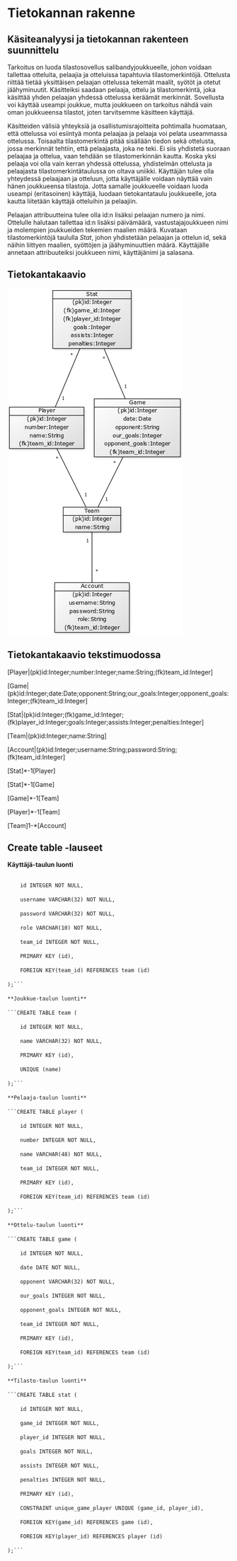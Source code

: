 # Tietokannan rakenne

## Käsiteanalyysi ja tietokannan rakenteen suunnittelu

Tarkoitus on luoda tilastosovellus salibandyjoukkueelle, johon voidaan tallettaa otteluita, pelaajia ja otteluissa tapahtuvia tilastomerkintöjä. Ottelusta riittää tietää
yksittäisen pelaajan ottelussa tekemät maalit, syötöt ja otetut jäähyminuutit. Käsitteiksi saadaan pelaaja, ottelu ja tilastomerkintä, joka käsittää yhden pelaajan
yhdessä ottelussa keräämät merkinnät. Sovellusta voi käyttää useampi joukkue, mutta joukkueen on tarkoitus nähdä vain oman joukkueensa tilastot, joten tarvitsemme
käsitteen käyttäjä.

Käsitteiden välisiä yhteyksiä ja osallistumisrajoitteita pohtimalla huomataan, että ottelussa voi esiintyä monta pelaajaa ja pelaaja voi pelata useammassa ottelussa.
Toisaalta tilastomerkintä pitää sisällään tiedon sekä ottelusta, jossa merkinnät tehtiin, että pelaajasta, joka ne teki. Ei siis yhdistetä suoraan pelaajaa ja ottelua, vaan
tehdään se tilastomerkinnän kautta. Koska yksi pelaaja voi olla vain kerran yhdessä ottelussa, yhdistelmän ottelusta ja pelaajasta tilastomerkintätaulussa on oltava
uniikki. Käyttäjän tulee olla yhteydessä pelaajaan ja otteluun, jotta käyttäjälle voidaan näyttää vain hänen joukkueensa tilastoja. Jotta samalle joukkueelle voidaan
luoda useampi (eritasoinen) käyttäjä, luodaan tietokantataulu joukkueelle, jota kautta liitetään käyttäjä otteluihin ja pelaajiin.

Pelaajan attribuutteina tulee olla id:n lisäksi pelaajan numero ja nimi. Ottelulle halutaan tallettaa id:n lisäksi päivämäärä, vastustajajoukkueen nimi ja molempien 
joukkueiden tekemien maalien määrä. Kuvataan tilastomerkintöjä taululla *Stat*, johon yhdistetään pelaajan ja ottelun id, sekä näihin liittyen maalien, syöttöjen ja 
jäähyminuuttien määrä. Käyttäjälle annetaan attribuuteiksi joukkueen nimi, käyttäjänimi ja salasana.

## Tietokantakaavio

![](https://github.com/Deemusc/Tsoha-Botnian-tilastosovellus/blob/master/documentation/tietokantakaavio_kuva.png)

## Tietokantakaavio tekstimuodossa

[Player|(pk)id:Integer;number:Integer;name:String;(fk)team_id:Integer]

[Game|(pk)id:Integer;date:Date;opponent:String;our_goals:Integer;opponent_goals:Integer;(fk)team_id:Integer]

[Stat|(pk)id:Integer;(fk)game_id:Integer;(fk)player_id:Integer;goals:Integer;assists:Integer;penalties:Integer]

[Team|(pk)id:Integer;name:String]

[Account|(pk)id:Integer;username:String;password:String;(fk)team_id:Integer]

[Stat]*-1[Player]

[Stat]*-1[Game]

[Game]*-1[Team]

[Player]*-1[Team]

[Team]1-*[Account]

## Create table -lauseet

**Käyttäjä-taulun luonti**

```CREATE TABLE account (

	id INTEGER NOT NULL, 

	username VARCHAR(32) NOT NULL, 

	password VARCHAR(32) NOT NULL, 

	role VARCHAR(10) NOT NULL, 

	team_id INTEGER NOT NULL, 

	PRIMARY KEY (id), 

	FOREIGN KEY(team_id) REFERENCES team (id)

);```

**Joukkue-taulun luonti**

```CREATE TABLE team (

	id INTEGER NOT NULL, 

	name VARCHAR(32) NOT NULL, 

	PRIMARY KEY (id), 

	UNIQUE (name)

);```

**Pelaaja-taulun luonti**

```CREATE TABLE player (

	id INTEGER NOT NULL, 

	number INTEGER NOT NULL, 

	name VARCHAR(48) NOT NULL, 

	team_id INTEGER NOT NULL, 

	PRIMARY KEY (id), 

	FOREIGN KEY(team_id) REFERENCES team (id)

);```

**Ottelu-taulun luonti**

```CREATE TABLE game (

	id INTEGER NOT NULL, 

	date DATE NOT NULL, 

	opponent VARCHAR(32) NOT NULL, 

	our_goals INTEGER NOT NULL, 

	opponent_goals INTEGER NOT NULL, 

	team_id INTEGER NOT NULL, 

	PRIMARY KEY (id), 

	FOREIGN KEY(team_id) REFERENCES team (id)

);```

**Tilasto-taulun luonti**

```CREATE TABLE stat (

	id INTEGER NOT NULL, 

	game_id INTEGER NOT NULL, 

	player_id INTEGER NOT NULL, 

	goals INTEGER NOT NULL, 

	assists INTEGER NOT NULL, 

	penalties INTEGER NOT NULL, 

	PRIMARY KEY (id), 

	CONSTRAINT unique_game_player UNIQUE (game_id, player_id), 

	FOREIGN KEY(game_id) REFERENCES game (id), 

	FOREIGN KEY(player_id) REFERENCES player (id)

);```
